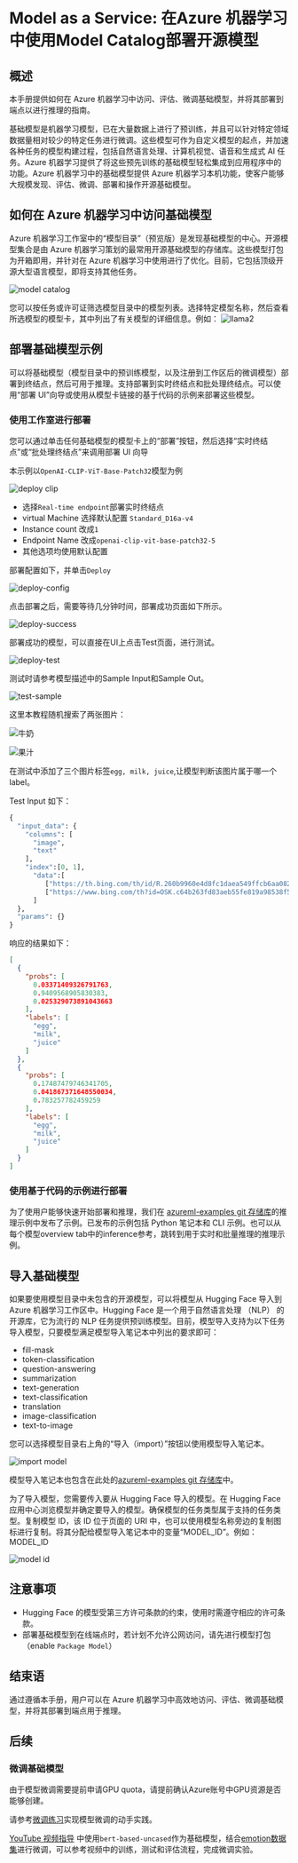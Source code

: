 # Model as a Service: 在Azure 机器学习中使用Model Catalog部署开源模型

## 概述

本手册提供如何在 Azure 机器学习中访问、评估、微调基础模型，并将其部署到端点以进行推理的指南。

基础模型是机器学习模型，已在大量数据上进行了预训练，并且可以针对特定领域数据量相对较少的特定任务进行微调。这些模型可作为自定义模型的起点，并加速各种任务的模型构建过程，包括自然语言处理、计算机视觉、语音和生成式 AI 任务。Azure 机器学习提供了将这些预先训练的基础模型轻松集成到应用程序中的功能。Azure 机器学习中的基础模型提供 Azure 机器学习本机功能，使客户能够大规模发现、评估、微调、部署和操作开源基础模型。

## 如何在 Azure 机器学习中访问基础模型

Azure 机器学习工作室中的“模型目录”（预览版）是发现基础模型的中心。开源模型集合是由 Azure 机器学习策划的最常用开源基础模型的存储库。这些模型打包为开箱即用，并针对在 Azure 机器学习中使用进行了优化。目前，它包括顶级开源大型语言模型，即将支持其他任务。

![model catalog](./model-catalog.png)

您可以按任务或许可证筛选模型目录中的模型列表。选择特定模型名称，然后查看所选模型的模型卡，其中列出了有关模型的详细信息。例如：
![llama2](./llama-sample.png)


## 部署基础模型示例

可以将基础模型（模型目录中的预训练模型，以及注册到工作区后的微调模型）部署到终结点，然后可用于推理。支持部署到实时终结点和批处理终结点。可以使用“部署 UI”向导或使用从模型卡链接的基于代码的示例来部署这些模型。

### 使用工作室进行部署

您可以通过单击任何基础模型的模型卡上的“部署”按钮，然后选择“实时终结点”或“批处理终结点”来调用部署 UI 向导

本示例以`OpenAI-CLIP-ViT-Base-Patch32`模型为例

![deploy clip](./deploy-clip.png)


- 选择`Real-time endpoint`部署实时终结点
- virtual Machine 选择默认配置 `Standard_D16a-v4`
- Instance count 改成`1`
- Endpoint Name 改成`openai-clip-vit-base-patch32-5`
- 其他选项均使用默认配置

部署配置如下，并单击`Deploy`

![deploy-config](./deploy-config.png)

点击部署之后，需要等待几分钟时间，部署成功页面如下所示。

![deploy-success](./deploy-success.png)

部署成功的模型，可以直接在UI上点击Test页面，进行测试。

![deploy-test](./deploy-test.png)

测试时请参考模型描述中的Sample Input和Sample Out。

![test-sample](./test-sample.png)

这里本教程随机搜索了两张图片：

![牛奶](https://th.bing.com/th/id/R.260b9960e4d8fc1daea549ffcb6aa082?rik=zhHUhb6ivH1MNA&riu=http%3a%2f%2foldfile.iyunshu.com%2fsupp%2fupload%2fday_160310%2f1457575151516623.jpg&ehk=lrQ6jq4UIPz%2fvXh%2bb1M6nPHrdjERDCBIqKFqI2%2bIGQs%3d&risl=&pid=ImgRaw&r=0)

![果汁](https://www.bing.com/th?id=OSK.c64b263fd83aeb55fe819a98538f5236&w=402&h=459&c=7&rs=1&qlt=80&o=6&cdv=1&pid=16.1)


在测试中添加了三个图片标签`egg, milk, juice`,让模型判断该图片属于哪一个label。

Test Input 如下：

```python
{
  "input_data": {
    "columns": [
      "image",
      "text"
    ],
    "index":[0, 1],
      "data":[
         ["https://th.bing.com/th/id/R.260b9960e4d8fc1daea549ffcb6aa082?rik=zhHUhb6ivH1MNA&riu=http%3a%2f%2foldfile.iyunshu.com%2fsupp%2fupload%2fday_160310%2f1457575151516623.jpg&ehk=lrQ6jq4UIPz%2fvXh%2bb1M6nPHrdjERDCBIqKFqI2%2bIGQs%3d&risl=&pid=ImgRaw&r=0", "egg, milk, juice"],
         ["https://www.bing.com/th?id=OSK.c64b263fd83aeb55fe819a98538f5236&w=402&h=459&c=7&rs=1&qlt=80&o=6&cdv=1&pid=16.1"]
      ]
  },
  "params": {}
}
```
响应的结果如下：
```json
[
  {
    "probs": [
      0.03371409326791763,
      0.9409568905830383,
      0.025329073891043663
    ],
    "labels": [
      "egg",
      "milk",
      "juice"
    ]
  },
  {
    "probs": [
      0.17487479746341705,
      0.041867371648550034,
      0.783257782459259
    ],
    "labels": [
      "egg",
      "milk",
      "juice"
    ]
  }
]
```
### 使用基于代码的示例进行部署

为了使用户能够快速开始部署和推理，我们在 [azureml-examples git 存储库](https://github.com/Azure/azureml-examples/blob/main/sdk/python/foundation-models/system/inference/zero-shot-image-classification/zero-shot-image-classification-online-endpoint.ipynb
)的推理示例中发布了示例。已发布的示例包括 Python 笔记本和 CLI 示例。也可以从每个模型overview tab中的inference参考，跳转到用于实时和批量推理的推理示例。

## 导入基础模型

如果要使用模型目录中未包含的开源模型，可以将模型从 Hugging Face 导入到 Azure 机器学习工作区中。Hugging Face 是一个用于自然语言处理 （NLP） 的开源库，它为流行的 NLP 任务提供预训练模型。目前，模型导入支持为以下任务导入模型，只要模型满足模型导入笔记本中列出的要求即可：

- fill-mask
- token-classification
- question-answering
- summarization
- text-generation
- text-classification
- translation
- image-classification
- text-to-image

您可以选择模型目录右上角的“导入（import）”按钮以使用模型导入笔记本。

![import model](./import-model.png)

模型导入笔记本也包含在此处的[azureml-examples git 存储库](https://github.com/Azure/azureml-examples/blob/main/sdk/python/foundation-models/system/import/import_model_into_registry.ipynb)中。

为了导入模型，您需要传入要从 Hugging Face 导入的模型。在 Hugging Face 应用中心浏览模型并确定要导入的模型。确保模型的任务类型属于支持的任务类型。复制模型 ID，该 ID 位于页面的 URI 中，也可以使用模型名称旁边的复制图标进行复制。将其分配给模型导入笔记本中的变量“MODEL_ID”。例如：MODEL_ID

![model id](./model-id.png)







## 注意事项

- Hugging Face 的模型受第三方许可条款的约束，使用时需遵守相应的许可条款。
- 部署基础模型到在线端点时，若计划不允许公网访问，请先进行模型打包（enable `Package Model`）

## 结束语

通过遵循本手册，用户可以在 Azure 机器学习中高效地访问、评估、微调基础模型，并将其部署到端点用于推理。

## 后续

### 微调基础模型

由于模型微调需要提前申请GPU quota，请提前确认Azure账号中GPU资源是否能够创建。

请参考[微调练习](https://learn.microsoft.com/zh-cn/training/modules/finetune-foundation-model-with-azure-machine-learning/)实现模型微调的动手实践。

[YouTube 视频指导](https://www.youtube.com/watch?v=IQrILl5B0kw) 中使用`bert-based-uncased`作为基础模型，结合[emotion数据集](https://huggingface.co/datasets/dair-ai/emotion)进行微调，可以参考视频中的训练，测试和评估流程，完成微调实验。


